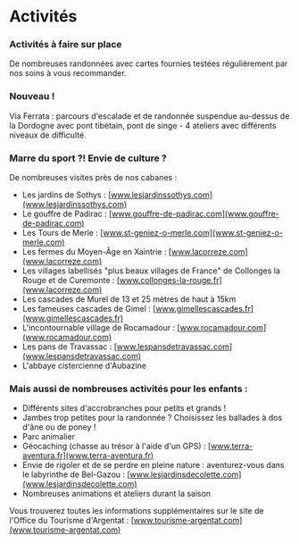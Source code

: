 # Activités

### Activités à faire sur place

De nombreuses randonnées avec cartes fournies testées régulièrement par nos soins à vous recommander.

### Nouveau !

Via Ferrata : parcours d'escalade et de randonnée suspendue au-dessus de la Dordogne avec pont tibétain, pont de singe - 4 ateliers avec différents niveaux de difficulté.

### Marre du sport ?! Envie de culture ?

De nombreuses visites près de nos cabanes :

- Les jardins de Sothys : [www.lesjardinssothys.com](www.lesjardinssothys.com)
- Le gouffre de Padirac : [www.gouffre-de-padirac.com](www.gouffre-de-padirac.com)
- Les Tours de Merle : [www.st-geniez-o-merle.com](www.st-geniez-o-merle.com)
- Les fermes du Moyen-Âge en Xaintrie : [www.lacorreze.com](www.lacorreze.com)
- Les villages labellisés "plus beaux villages de France" de Collonges la Rouge et de Curemonte : [www.collonges-la-rouge.fr](www.lacorreze.com)
- Les cascades de Murel de 13 et 25 mètres de haut à 15km
- Les fameuses cascades de Gimel : [www.gimellescascades.fr](www.gimellescascades.fr)
- L'incontournable village de Rocamadour : [www.rocamadour.com](www.rocamadour.com)
- Les pans de Travassac : [www.lespansdetravassac.com](www.lespansdetravassac.com)
- L'abbaye cistercienne d'Aubazine

### Mais aussi de nombreuses activités pour les enfants :

- Différents sites d'accrobranches pour petits et grands !
- Jambes trop petites pour la randonnée ? Choisissez les ballades à dos d'âne ou de poney !
- Parc animalier
- Géocaching (chasse au trésor à l'aide d'un GPS) : [www.terra-aventura.fr](www.terra-aventura.fr)
- Envie de rigoler et de se perdre en pleine nature : aventurez-vous dans le labyrinthe de Bel-Gazou : [www.lesjardinsdecolette.com](www.lesjardinsdecolette.com)
- Nombreuses animations et ateliers durant la saison

Vous trouverez toutes les informations supplémentaires sur le site de l'Office du Tourisme d'Argentat : [www.tourisme-argentat.com](www.tourisme-argentat.com)
